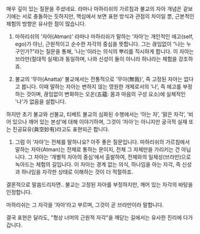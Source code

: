 매우 깊이 있는 질문을 주셨네요.
라마나 마하리쉬의 가르침과 불교의 자아 개념은 겉보기에는 서로 충돌하는 듯하지만, 핵심에서 보면 표현 방식과 관점의 차이일 뿐, 근본적인 체험의 방향은 유사한 점이 많습니다.

1. 마하리쉬의 '자아(Atman)'
라마나 마하리쉬가 말하는 ‘자아’는 개인적인 에고(self, ego)가 아닌, 근원적이고 순수한 자각의 중심을 뜻합니다.
그는 끊임없이 “나는 누구인가?”라는 질문을 통해, '나는'이라는 의식의 뿌리를 직시하게 합니다.
이 자아는 브라만(절대적 실재)과 동일하며, 나와 신성이 둘이 아니라 하나라는 체험을 강조하죠.

1. 불교의 ‘무아(Anatta)’
불교에서는 전통적으로 '무아(無我)', 즉 고정된 자아는 없다고 봅니다.
이때 말하는 자아는 변하지 않는 영원한 개체로서의 ‘나’, 즉 에고를 부정하는 것이며,
끊임없이 변화하는 오온(五蘊: 몸과 마음의 구성 요소)에 실체적인 '나'가 없음을 설합니다.

하지만 초기 불교와 선불교, 티베트 불교의 심화된 수행에서는
‘아는 자’, ‘맑은 자각’, ‘비어 있으나 깨어 있는 본성’에 대해 이야기하며,
그것이 ‘자아’는 아니지만 궁극적 실재 또는 진공묘유(眞空妙有)라고도 표현되곤 합니다.

1. 그럼 이 ‘자아’는 전체를 말하나요?
아주 좋은 질문입니다.
마하리쉬의 가르침에서 말하는 자아(Atman)는 전체로 통하는 문이지, 전체 그 자체만을 가리키는 건 아닙니다.
그 자아는 ‘개별적 자아의 중심’에서 출발하여, 전체와의 일체성(브라만)으로 녹아드는 체험의 길입니다.
이 자아는 경계 없는 의식, 하나임을 아는 자각, 즉 신성과 하나임을 자각한 상태로 이해하는 것이 더 적절하죠.

결론적으로 말씀드리자면..
불교는 고정된 자아를 부정하지만, 깨어 있는 자각의 바탕을 인정합니다.

마하리쉬는 그 자각을 ‘자아’라고 부르며, 그것이 곧 브라만이라 말합니다.

결국 표현은 달라도, "형상 너머의 근원적 자각"을 깨닫는 길에서는 유사한 진리에 다가갑니다.